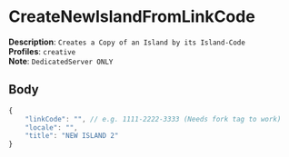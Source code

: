 # CreateNewIslandFromLinkCode

**Description**: `Creates a Copy of an Island by its Island-Code` \
**Profiles**: `creative` \
**Note**: `DedicatedServer ONLY`

## Body

```js
{
    "linkCode": "", // e.g. 1111-2222-3333 (Needs fork tag to work)
    "locale": "",
    "title": "NEW ISLAND 2"
}
```
